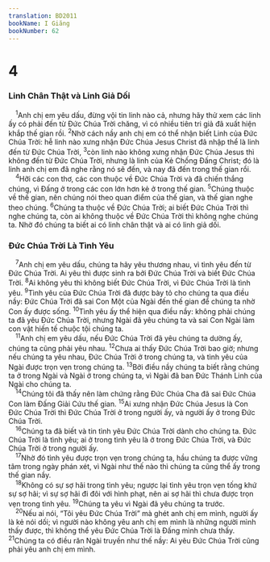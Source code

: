 ```yaml
---
translation: BD2011
bookName: I Giăng 
bookNumber: 62
---
```


<div class="title"><h1>4</h1><h3>Linh Chân Thật và Linh Giả Dối</h3></div>
<span class="verse 1gi_4_1"> <sup>1</sup>Anh chị em yêu dấu, đừng vội tin linh nào cả, nhưng hãy thử xem các linh ấy có phải đến từ Ðức Chúa Trời chăng, vì có nhiều tiên tri giả đã xuất hiện khắp thế gian rồi. </span>
<span class="verse 1gi_4_2"><sup>2</sup>Nhờ cách nầy anh chị em có thể nhận biết Linh của Ðức Chúa Trời: hễ linh nào xưng nhận Ðức Chúa Jesus Christ đã nhập thể là linh đến từ Ðức Chúa Trời, </span>
<span class="verse 1gi_4_3"><sup>3</sup>còn linh nào không xưng nhận Ðức Chúa Jesus thì không đến từ Ðức Chúa Trời, nhưng là linh của Kẻ Chống Ðấng Christ; đó là linh anh chị em đã nghe rằng nó sẽ đến, và nay đã đến trong thế gian rồi.<br/></span>
<span class="verse 1gi_4_4"> <sup>4</sup>Hỡi các con thơ, các con thuộc về Ðức Chúa Trời và đã chiến thắng chúng, vì Ðấng ở trong các con lớn hơn kẻ ở trong thế gian. </span>
<span class="verse 1gi_4_5"><sup>5</sup>Chúng thuộc về thế gian, nên chúng nói theo quan điểm của thế gian, và thế gian nghe theo chúng. </span>
<span class="verse 1gi_4_6"><sup>6</sup>Chúng ta thuộc về Ðức Chúa Trời; ai biết Ðức Chúa Trời thì nghe chúng ta, còn ai không thuộc về Ðức Chúa Trời thì không nghe chúng ta. Nhờ đó chúng ta biết ai có linh chân thật và ai có linh giả dối.<br/></span>
<div class="title"><h3>Ðức Chúa Trời Là Tình Yêu</h3></div>
<span class="verse 1gi_4_7"> <sup>7</sup>Anh chị em yêu dấu, chúng ta hãy yêu thương nhau, vì tình yêu đến từ Ðức Chúa Trời. Ai yêu thì được sinh ra bởi Ðức Chúa Trời và biết Ðức Chúa Trời. </span>
<span class="verse 1gi_4_8"><sup>8</sup>Ai không yêu thì không biết Ðức Chúa Trời, vì Ðức Chúa Trời là tình yêu. </span>
<span class="verse 1gi_4_9"><sup>9</sup>Tình yêu của Ðức Chúa Trời đã được bày tỏ cho chúng ta qua điều nầy: Ðức Chúa Trời đã sai Con Một của Ngài đến thế gian để chúng ta nhờ Con ấy được sống. </span>
<span class="verse 1gi_4_10"><sup>10</sup>Tình yêu ấy thể hiện qua điều nầy: không phải chúng ta đã yêu Ðức Chúa Trời, nhưng Ngài đã yêu chúng ta và sai Con Ngài làm con vật hiến tế chuộc tội chúng ta.<br/></span>
<span class="verse 1gi_4_11"> <sup>11</sup>Anh chị em yêu dấu, nếu Ðức Chúa Trời đã yêu chúng ta dường ấy, chúng ta cũng phải yêu nhau. </span>
<span class="verse 1gi_4_12"><sup>12</sup>Chưa ai thấy Ðức Chúa Trời bao giờ; nhưng nếu chúng ta yêu nhau, Ðức Chúa Trời ở trong chúng ta, và tình yêu của Ngài được trọn vẹn trong chúng ta. </span>
<span class="verse 1gi_4_13"><sup>13</sup>Bởi điều nầy chúng ta biết rằng chúng ta ở trong Ngài và Ngài ở trong chúng ta, vì Ngài đã ban Ðức Thánh Linh của Ngài cho chúng ta.<br/></span>
<span class="verse 1gi_4_14"> <sup>14</sup>Chúng tôi đã thấy nên làm chứng rằng Ðức Chúa Cha đã sai Ðức Chúa Con làm Ðấng Giải Cứu thế gian. </span>
<span class="verse 1gi_4_15"><sup>15</sup>Ai xưng nhận Ðức Chúa Jesus là Con Ðức Chúa Trời thì Ðức Chúa Trời ở trong người ấy, và người ấy ở trong Ðức Chúa Trời.<br/></span>
<span class="verse 1gi_4_16"> <sup>16</sup>Chúng ta đã biết và tin tình yêu Ðức Chúa Trời dành cho chúng ta. Ðức Chúa Trời là tình yêu; ai ở trong tình yêu là ở trong Ðức Chúa Trời, và Ðức Chúa Trời ở trong người ấy.<br/></span>
<span class="verse 1gi_4_17"> <sup>17</sup>Nhờ đó tình yêu được trọn vẹn trong chúng ta, hầu chúng ta được vững tâm trong ngày phán xét, vì Ngài như thế nào thì chúng ta cũng thể ấy trong thế gian nầy.<br/></span>
<span class="verse 1gi_4_18"> <sup>18</sup>Không có sự sợ hãi trong tình yêu; ngược lại tình yêu trọn vẹn tống khứ sự sợ hãi; vì sự sợ hãi đi đôi với hình phạt, nên ai sợ hãi thì chưa được trọn vẹn trong tình yêu. </span>
<span class="verse 1gi_4_19"><sup>19</sup>Chúng ta yêu vì Ngài đã yêu chúng ta trước.<br/></span>
<span class="verse 1gi_4_20"> <sup>20</sup>Nếu ai nói, “Tôi yêu Ðức Chúa Trời” mà ghét anh chị em mình, người ấy là kẻ nói dối; vì người nào không yêu anh chị em mình là những người mình thấy được, thì không thể yêu Ðức Chúa Trời là Ðấng mình chưa thấy. </span>
<span class="verse 1gi_4_21"><sup>21</sup>Chúng ta có điều răn Ngài truyền như thế nầy: Ai yêu Ðức Chúa Trời cũng phải yêu anh chị em mình.<br/></span>

